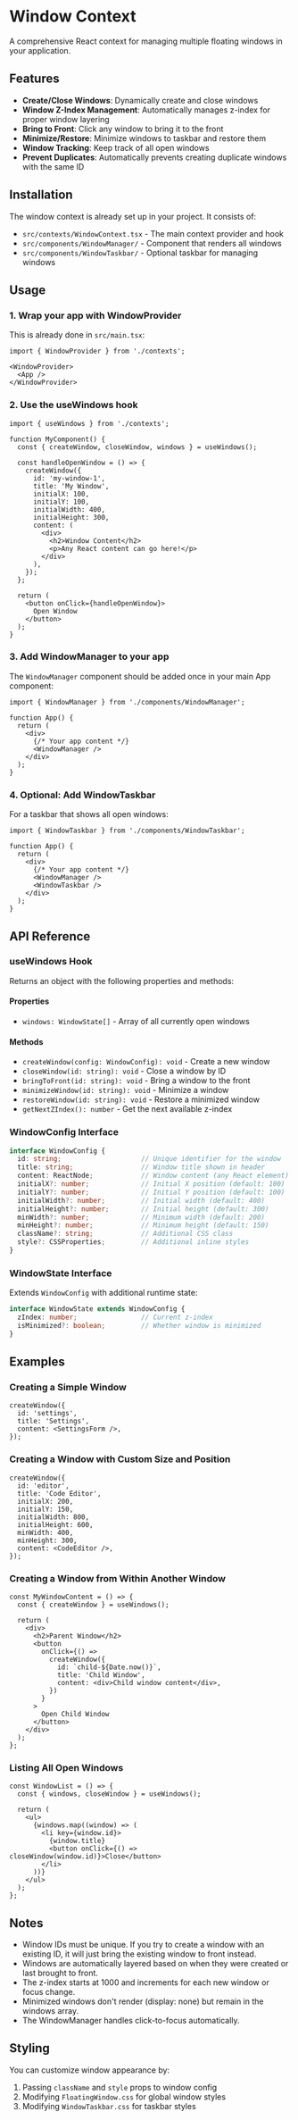 # Window Context

A comprehensive React context for managing multiple floating windows in your application.

## Features

- **Create/Close Windows**: Dynamically create and close windows
- **Window Z-Index Management**: Automatically manages z-index for proper window layering
- **Bring to Front**: Click any window to bring it to the front
- **Minimize/Restore**: Minimize windows to taskbar and restore them
- **Window Tracking**: Keep track of all open windows
- **Prevent Duplicates**: Automatically prevents creating duplicate windows with the same ID

## Installation

The window context is already set up in your project. It consists of:

- `src/contexts/WindowContext.tsx` - The main context provider and hook
- `src/components/WindowManager/` - Component that renders all windows
- `src/components/WindowTaskbar/` - Optional taskbar for managing windows

## Usage

### 1. Wrap your app with WindowProvider

This is already done in `src/main.tsx`:

```tsx
import { WindowProvider } from './contexts';

<WindowProvider>
  <App />
</WindowProvider>
```

### 2. Use the useWindows hook

```tsx
import { useWindows } from './contexts';

function MyComponent() {
  const { createWindow, closeWindow, windows } = useWindows();
  
  const handleOpenWindow = () => {
    createWindow({
      id: 'my-window-1',
      title: 'My Window',
      initialX: 100,
      initialY: 100,
      initialWidth: 400,
      initialHeight: 300,
      content: (
        <div>
          <h2>Window Content</h2>
          <p>Any React content can go here!</p>
        </div>
      ),
    });
  };
  
  return (
    <button onClick={handleOpenWindow}>
      Open Window
    </button>
  );
}
```

### 3. Add WindowManager to your app

The `WindowManager` component should be added once in your main App component:

```tsx
import { WindowManager } from './components/WindowManager';

function App() {
  return (
    <div>
      {/* Your app content */}
      <WindowManager />
    </div>
  );
}
```

### 4. Optional: Add WindowTaskbar

For a taskbar that shows all open windows:

```tsx
import { WindowTaskbar } from './components/WindowTaskbar';

function App() {
  return (
    <div>
      {/* Your app content */}
      <WindowManager />
      <WindowTaskbar />
    </div>
  );
}
```

## API Reference

### useWindows Hook

Returns an object with the following properties and methods:

#### Properties

- `windows: WindowState[]` - Array of all currently open windows

#### Methods

- `createWindow(config: WindowConfig): void` - Create a new window
- `closeWindow(id: string): void` - Close a window by ID
- `bringToFront(id: string): void` - Bring a window to the front
- `minimizeWindow(id: string): void` - Minimize a window
- `restoreWindow(id: string): void` - Restore a minimized window
- `getNextZIndex(): number` - Get the next available z-index

### WindowConfig Interface

```typescript
interface WindowConfig {
  id: string;                    // Unique identifier for the window
  title: string;                 // Window title shown in header
  content: ReactNode;            // Window content (any React element)
  initialX?: number;             // Initial X position (default: 100)
  initialY?: number;             // Initial Y position (default: 100)
  initialWidth?: number;         // Initial width (default: 400)
  initialHeight?: number;        // Initial height (default: 300)
  minWidth?: number;             // Minimum width (default: 200)
  minHeight?: number;            // Minimum height (default: 150)
  className?: string;            // Additional CSS class
  style?: CSSProperties;         // Additional inline styles
}
```

### WindowState Interface

Extends `WindowConfig` with additional runtime state:

```typescript
interface WindowState extends WindowConfig {
  zIndex: number;                // Current z-index
  isMinimized?: boolean;         // Whether window is minimized
}
```

## Examples

### Creating a Simple Window

```tsx
createWindow({
  id: 'settings',
  title: 'Settings',
  content: <SettingsForm />,
});
```

### Creating a Window with Custom Size and Position

```tsx
createWindow({
  id: 'editor',
  title: 'Code Editor',
  initialX: 200,
  initialY: 150,
  initialWidth: 800,
  initialHeight: 600,
  minWidth: 400,
  minHeight: 300,
  content: <CodeEditor />,
});
```

### Creating a Window from Within Another Window

```tsx
const MyWindowContent = () => {
  const { createWindow } = useWindows();
  
  return (
    <div>
      <h2>Parent Window</h2>
      <button
        onClick={() =>
          createWindow({
            id: `child-${Date.now()}`,
            title: 'Child Window',
            content: <div>Child window content</div>,
          })
        }
      >
        Open Child Window
      </button>
    </div>
  );
};
```

### Listing All Open Windows

```tsx
const WindowList = () => {
  const { windows, closeWindow } = useWindows();
  
  return (
    <ul>
      {windows.map((window) => (
        <li key={window.id}>
          {window.title}
          <button onClick={() => closeWindow(window.id)}>Close</button>
        </li>
      ))}
    </ul>
  );
};
```

## Notes

- Window IDs must be unique. If you try to create a window with an existing ID, it will just bring the existing window to front instead.
- Windows are automatically layered based on when they were created or last brought to front.
- The z-index starts at 1000 and increments for each new window or focus change.
- Minimized windows don't render (display: none) but remain in the windows array.
- The WindowManager handles click-to-focus automatically.

## Styling

You can customize window appearance by:

1. Passing `className` and `style` props to window config
2. Modifying `FloatingWindow.css` for global window styles
3. Modifying `WindowTaskbar.css` for taskbar styles
